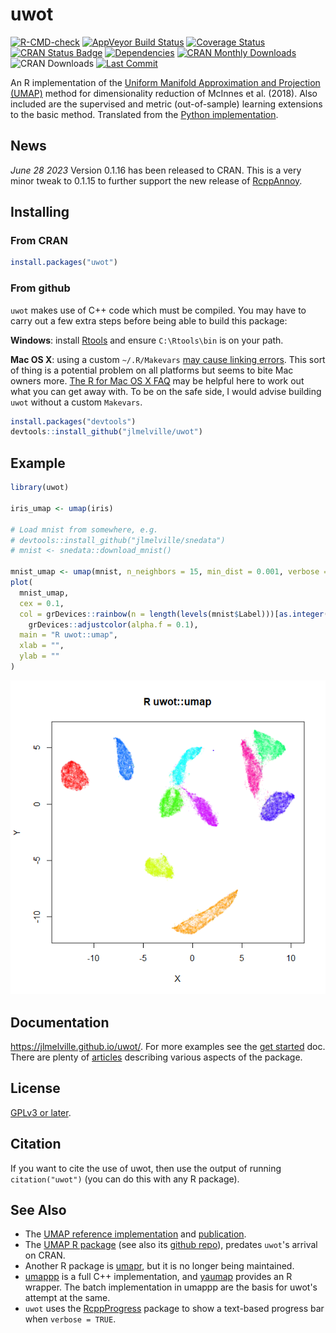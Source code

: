 # uwot
<!-- badges: start -->
[![R-CMD-check](https://github.com/jlmelville/uwot/workflows/R-CMD-check/badge.svg)](https://github.com/jlmelville/uwot/actions)
[![AppVeyor Build Status](https://ci.appveyor.com/api/projects/status/github/jlmelville/uwot?branch=master&svg=true)](https://ci.appveyor.com/project/jlmelville/uwot)
[![Coverage Status](https://img.shields.io/codecov/c/github/jlmelville/uwot/master.svg)](https://app.codecov.io/github/jlmelville/uwot?branch=master)
[![CRAN Status Badge](http://www.r-pkg.org/badges/version/uwot)](https://cran.r-project.org/package=uwot)
[![Dependencies](https://tinyverse.netlify.com/badge/uwot)](https://cran.r-project.org/package=uwot)
[![CRAN Monthly Downloads](https://cranlogs.r-pkg.org/badges/uwot)](https://cran.r-project.org/package=uwot)
![CRAN Downloads](http://cranlogs.r-pkg.org/badges/grand-total/uwot)
[![Last Commit](https://img.shields.io/github/last-commit/jlmelville/uwot)](https://github.com/jlmelville/uwot)
<!-- badges: end -->

An R implementation of the
[Uniform Manifold Approximation and Projection (UMAP)](https://arxiv.org/abs/1802.03426)
method for dimensionality reduction of McInnes et al. (2018). Also included are
the supervised and metric (out-of-sample) learning extensions to the basic
method. Translated from the
[Python implementation](https://github.com/lmcinnes/umap).

## News

*June 28 2023* Version 0.1.16 has been released to CRAN. This is a very minor
tweak to 0.1.15 to further support the new release of [RcppAnnoy](https://cran.r-project.org/package=RcppAnnoy).

## Installing

### From CRAN

```R
install.packages("uwot")
```

### From github

`uwot` makes use of C++ code which must be compiled. You may have to carry out
a few extra steps before being able to build this package:

**Windows**: install
[Rtools](https://cran.r-project.org/bin/windows/Rtools/) and ensure
`C:\Rtools\bin` is on your path.

**Mac OS X**: using a custom `~/.R/Makevars`
[may cause linking errors](https://github.com/jlmelville/uwot/issues/1).
This sort of thing is a potential problem on all platforms but seems to bite
Mac owners more.
[The R for Mac OS X FAQ](https://cran.r-project.org/bin/macosx/RMacOSX-FAQ.html#Installation-of-source-packages)
may be helpful here to work out what you can get away with. To be on the safe
side, I would advise building `uwot` without a custom `Makevars`.

```R
install.packages("devtools")
devtools::install_github("jlmelville/uwot")
```

## Example

```R
library(uwot)

iris_umap <- umap(iris)

# Load mnist from somewhere, e.g.
# devtools::install_github("jlmelville/snedata")
# mnist <- snedata::download_mnist()

mnist_umap <- umap(mnist, n_neighbors = 15, min_dist = 0.001, verbose = TRUE)
plot(
  mnist_umap,
  cex = 0.1,
  col = grDevices::rainbow(n = length(levels(mnist$Label)))[as.integer(mnist$Label)] |>
    grDevices::adjustcolor(alpha.f = 0.1),
  main = "R uwot::umap",
  xlab = "",
  ylab = ""
)
```

![MNIST UMAP](man/figures/readme/mnist-r.png)

## Documentation

<https://jlmelville.github.io/uwot/>. For more examples see the 
[get started](https://jlmelville.github.io/uwot/articles/uwot.html) doc.
There are plenty of [articles](https://jlmelville.github.io/uwot/articles/index.html)
describing various aspects of the package.

## License

[GPLv3 or later](https://www.gnu.org/licenses/gpl-3.0.txt).

## Citation

If you want to cite the use of uwot, then use the output of running 
`citation("uwot")` (you can do this with any R package).

## See Also

* The [UMAP reference implementation](https://github.com/lmcinnes/umap) and
[publication](https://arxiv.org/abs/1802.03426).
* The [UMAP R package](https://cran.r-project.org/package=umap)
(see also its [github repo](https://github.com/tkonopka/umap)), predates
`uwot`'s arrival on CRAN.
* Another R package is [umapr](https://github.com/ropensci-archive/umapr), but
it is no longer being maintained.
* [umappp](https://github.com/LTLA/umappp) is a full C++ implementation, and
[yaumap](https://github.com/LTLA/yaumap) provides an R wrapper. The batch
implementation in umappp are the basis for uwot's attempt at the same.
* `uwot` uses the [RcppProgress](https://cran.r-project.org/package=RcppProgress)
package to show a text-based progress bar when `verbose = TRUE`.
